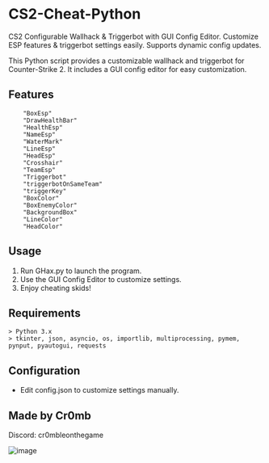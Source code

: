 # CS2-Cheat-Python
CS2 Configurable Wallhack &amp; Triggerbot with GUI Config Editor. Customize ESP features &amp; triggerbot settings easily. Supports dynamic config updates.

This Python script provides a customizable wallhack and triggerbot for Counter-Strike 2. It includes a GUI config editor for easy customization.


## Features
```
    "BoxEsp"
    "DrawHealthBar"
    "HealthEsp"
    "NameEsp"
    "WaterMark"
    "LineEsp"
    "HeadEsp"
    "Crosshair"
    "TeamEsp"
    "Triggerbot"
    "triggerbotOnSameTeam"
    "triggerKey"
    "BoxColor"
    "BoxEnemyColor"
    "BackgroundBox"
    "LineColor"
    "HeadColor"
```
## Usage
1. Run GHax.py to launch the program.
2. Use the GUI Config Editor to customize settings.
3. Enjoy cheating skids!

## Requirements
```
> Python 3.x
> tkinter, json, asyncio, os, importlib, multiprocessing, pymem, pynput, pyautogui, requests
```

## Configuration
- Edit config.json to customize settings manually.


## Made by Cr0mb
Discord: cr0mbleonthegame


![image](https://github.com/Cr0mb/CS2-Cheat-Python/assets/137664526/b8b75a9f-dbc9-438f-8404-906f879e84d1)
